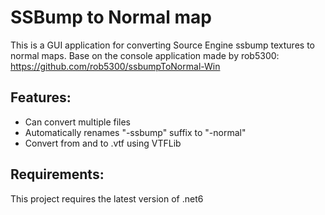 # SSBump to Normal map

This is a GUI application for converting Source Engine ssbump textures to normal maps.
Base on the console application made by rob5300: https://github.com/rob5300/ssbumpToNormal-Win

## Features:
- Can convert multiple files
- Automatically renames "-ssbump" suffix to "-normal"
- Convert from and to .vtf using VTFLib

## Requirements:
This project requires the latest version of .net6
